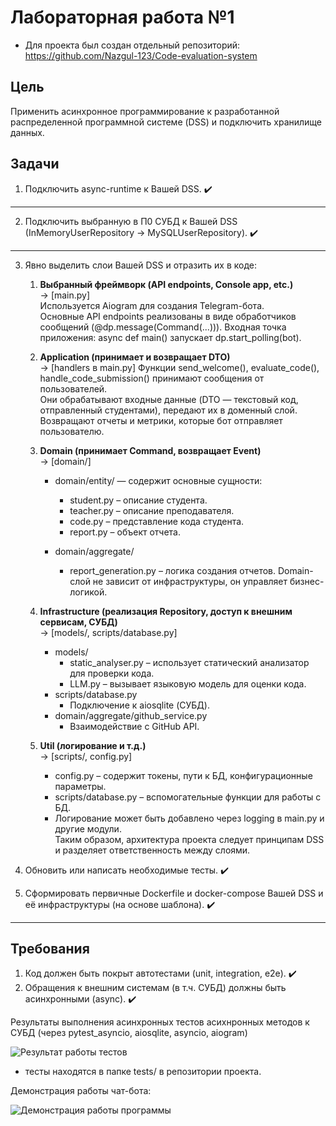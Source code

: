 # Лабораторная работа №1 
* Для проекта был создан отдельный репозиторий: https://github.com/Nazgul-123/Code-evaluation-system

## Цель 
Применить асинхронное программирование к разработанной распределенной программной системе (DSS) и подключить хранилище данных.

## Задачи 

1. Подключить async-runtime к Вашей DSS. ✔️  
   
--- 

2. Подключить выбранную в П0 СУБД к Вашей DSS (InMemoryUserRepository -> MySQLUserRepository). ✔️  

--- 

3. Явно выделить слои Вашей DSS и отразить их в коде: 

   1. **Выбранный фреймворк (API endpoints, Console app, etc.)**  
      → [main.py]  
      Используется Aiogram для создания Telegram-бота.  
      Основные API endpoints реализованы в виде обработчиков сообщений (@dp.message(Command(...))).
      Входная точка приложения: async def main() запускает dp.start_polling(bot).

   2. **Application (принимает и возвращает DTO)**  
      →  [handlers в main.py]
      Функции send_welcome(), evaluate_code(), handle_code_submission() принимают сообщения от пользователей.  
      Они обрабатывают входные данные (DTO — текстовый код, отправленный студентами), передают их в доменный слой.
      Возвращают отчеты и метрики, которые бот отправляет пользователю.  

   4. **Domain (принимает Command, возвращает Event)**  
      → [domain/]  
      - domain/entity/ — содержит основные сущности:  
        - student.py – описание студента. 
        - teacher.py – описание преподавателя.
        - code.py – представление кода студента.
        - report.py – объект отчета.

      - domain/aggregate/  
        - report_generation.py – логика создания отчетов.
        Domain-слой не зависит от инфраструктуры, он управляет бизнес-логикой.

   5. **Infrastructure (реализация Repository, доступ к внешним сервисам, СУБД)**  
      → [models/, scripts/database.py]
      - models/
        - static_analyser.py – использует статический анализатор для проверки кода.
        - LLM.py – вызывает языковую модель для оценки кода.
      - scripts/database.py
        - Подключение к aiosqlite (СУБД).
      - domain/aggregate/github_service.py
        - Взаимодействие с GitHub API.

   7. **Util (логирование и т.д.)**  
      → [scripts/, config.py]
      - config.py – содержит токены, пути к БД, конфигурационные параметры.
      - scripts/database.py – вспомогательные функции для работы с БД.
      - Логирование может быть добавлено через logging в main.py и другие модули.  
      Таким образом, архитектура проекта следует принципам DSS и разделяет ответственность между слоями.

4. Обновить или написать необходимые тесты. ✔️  

5. Сформировать первичные Dockerfile и docker-compose Вашей DSS и её инфраструктуры (на основе шаблона). ✔️  

---

## Требования
1. Код должен быть покрыт автотестами (unit, integration, e2e). ✔️  
2. Обращения к внешним системам (в т.ч. СУБД) должны быть асинхронными (async). ✔️

Результаты выполнения асинхронных тестов асихнронных методов к СУБД (через pytest_asyncio, aiosqlite, asyncio, aiogram)

![Результат работы тестов](https://github.com/user-attachments/assets/f639ecbe-ee22-4377-b780-e2c221e4cebe)
* тесты находятся в папке tests/ в репозитории проекта.
   
Демонстрация работы чат-бота:

![Демонстрация работы программы](https://github.com/user-attachments/assets/353e3424-4006-4650-958b-0590baa47372)

